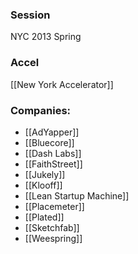 
### Session
NYC 2013 Spring

### Accel
[[New York Accelerator]]

### Companies:
- [[AdYapper]]
- [[Bluecore]]
- [[Dash Labs]]
- [[FaithStreet]]
- [[Jukely]]
- [[Klooff]]
- [[Lean Startup Machine]]
- [[Placemeter]]
- [[Plated]]
- [[Sketchfab]]
- [[Weespring]]


